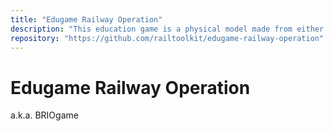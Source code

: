 ```yaml
---
title: "Edugame Railway Operation"
description: "This education game is a physical model made from either paper craft or a wooden railway. It comes with tasks to illustrate block division, routes, timetabling, and infrastructure planning for students to immerse themselves in the problems of rail-guided transport."
repository: "https://github.com/railtoolkit/edugame-railway-operation"
---
```


# Edugame Railway Operation

a.k.a. BRIOgame
